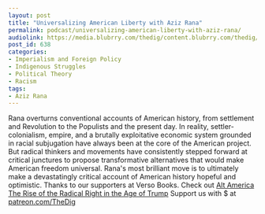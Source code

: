 ```yaml
---
layout: post
title: "Universalizing American Liberty with Aziz Rana"
permalink: podcast/universalizing-american-liberty-with-aziz-rana/
audiolink: https://media.blubrry.com/thedig/content.blubrry.com/thedig/The_Dig_-_EP_62_-_Rana.mp3
post_id: 638
categories: 
- Imperialism and Foreign Policy
- Indigenous Struggles
- Political Theory
- Racism
tags: 
- Aziz Rana
---
```


Rana overturns conventional accounts of American history, from settlement and Revolution to the Populists and the present day. In reality, settler-colonialism, empire, and a brutally exploitative economic system grounded in racial subjugation have always been at the core of the American project. But radical thinkers and movements have consistently stepped forward at critical junctures to propose transformative alternatives that would make American freedom universal. Rana's most brilliant move is to ultimately make a devastatingly critical account of American history hopeful and optimistic. Thanks to our supporters at Verso Books. Check out [Alt America The Rise of the Radical Right in the Age of Trump](versobooks.com/books/2535-alt-america)
Support us with $ at [patreon.com/TheDig](http://www.patreon.com/TheDig) 